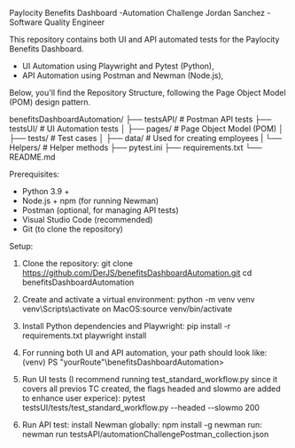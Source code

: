 Paylocity Benefits Dashboard -Automation Challenge 
Jordan Sanchez - Software Quality Engineer 

This repository contains both UI and API automated tests for the Paylocity Benefits Dashboard. 

- UI Automation using Playwright and Pytest (Python),
- API Automation using Postman and Newman (Node.js),

Below, you'll find the Repository Structure, following the Page Object Model (POM) design pattern.

benefitsDashboardAutomation/
├── testsAPI/                    # Postman API tests
├── testsUI/                     # UI Automation tests
│   ├── pages/                   # Page Object Model (POM)
│   ├── tests/                   # Test cases
│       ├── data/                # Used for creating employees
|       └── Helpers/             # Helper methods
├── pytest.ini
├── requirements.txt
└── README.md

Prerequisites:
- Python 3.9 +
- Node.js + npm (for running Newman)
- Postman (optional, for managing API tests)
- Visual Studio Code (recommended)
- Git (to clone the repository)

Setup: 
1. Clone the repository:
    git clone https://github.com/DerJS/benefitsDashboardAutomation.git
    cd benefitsDashboardAutomation

2. Create and activate a virtual environment:
    python -m venv venv
    venv\Scripts\activate  on MacOS:source venv/bin/activate

3. Install Python dependencies and Playwright: 
    pip install -r requirements.txt
    playwright install

4. For running both UI and API automation, your path should look like: 
    (venv) PS "yourRoute"\benefitsDashboardAutomation>

5. Run UI tests (I recommend running test_standard_workflow.py since it covers all previos TC created, the flags headed and slowmo are added to enhance user experice):
    pytest testsUI/tests/test_standard_workflow.py --headed --slowmo 200

6. Run API test:
    install Newman globally: npm install -g newman
    run: newman run testsAPI/automationChallengePostman_collection.json





    

